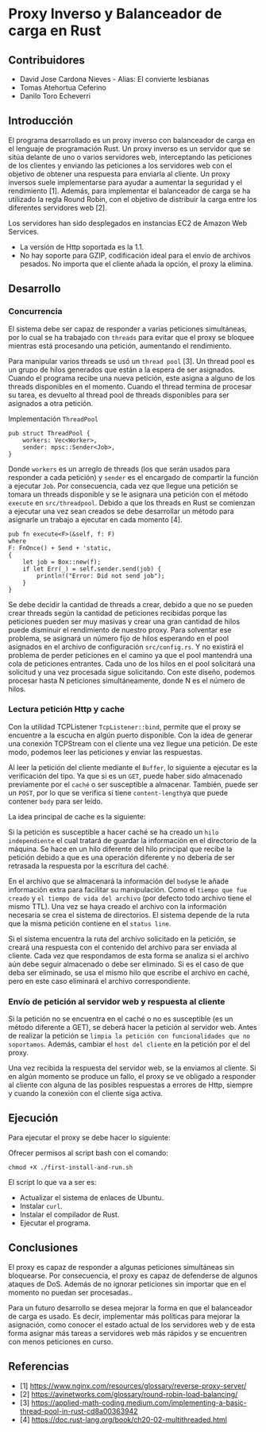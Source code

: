 # Proxy Inverso y Balanceador de carga en Rust

## Contribuidores

- David Jose Cardona Nieves - Alias: El convierte lesbianas
- Tomas Atehortua Ceferino
- Danilo Toro Echeverri

## Introducción

El programa desarrollado es un proxy inverso con balanceador de carga en el lenguaje de programación Rust. Un proxy inverso es un servidor que se sitúa delante de uno o varios servidores web, interceptando las peticiones de los clientes y enviando las peticiones a los servidores web con el objetivo de obtener una respuesta para enviarla al cliente. Un proxy inversos suele implementarse para ayudar a aumentar la seguridad y el rendimiento [1]. Además, para implementar el balanceador de carga se ha utilizado la regla Round Robin, con el objetivo de distribuir la carga entre los diferentes servidores web [2].

Los servidores han sido desplegados en instancias EC2 de Amazon Web Services.

 - La versión de Http soportada es la 1.1.
 - No hay soporte para GZIP, codificación ideal para el envío de archivos pesados. No importa que el cliente añada la opción, el proxy la elimina.

## Desarrollo

### Concurrencia

El sistema debe ser capaz de responder a varias peticiones simultáneas, por lo cual se ha trabajado con `threads` para evitar que el proxy se bloquee mientras está procesando una petición, aumentando el rendimiento.

Para manipular varios threads se usó un `thread pool` [3]. Un thread pool es un grupo de hilos generados que están a la espera de ser asignados. Cuando el programa recibe una nueva petición, este asigna a alguno de los threads disponibles en el momento. Cuando el thread termina de procesar su tarea, es devuelto al thread pool de threads disponibles para ser asignados a otra petición.

Implementación `ThreadPool`
```
pub struct ThreadPool {
	workers: Vec<Worker>,
	sender: mpsc::Sender<Job>,
}
```
Donde `workers` es un arreglo de threads (los que serán usados para responder a cada petición) y `sender` es el encargado de compartir la función a ejecutar `Job`.  Por consecuencia, cada vez que llegue una petición se tomara un threads disponible y se le asignara una petición con el método `execute` en `src/threadpool`. Debido a que  los threads en Rust se comienzan a ejecutar una vez sean creados se debe desarrollar un método para asignarle un trabajo a ejecutar en cada momento [4].
```
pub fn execute<F>(&self, f: F)
where
F: FnOnce() + Send + 'static,
{
	let job = Box::new(f);
	if let Err(_) = self.sender.send(job) {
		println!("Error: Did not send job");
	}
}
```
Se debe decidir la cantidad de threads a crear, debido a que no se pueden crear threads según la cantidad de peticiones recibidas porque las peticiones pueden ser muy masivas y crear una gran cantidad de hilos puede disminuir el rendimiento de nuestro proxy. Para solventar ese problema, se asignará un número fijo de hilos esperando en el pool asignados en el archivo de configuración `src/config.rs`. Y no existirá el problema de perder peticiones en el camino ya que el pool mantendrá una cola de peticiones entrantes. Cada uno de los hilos en el pool solicitará una solicitud y una vez procesada sigue solicitando. Con este diseño, podemos procesar hasta N peticiones simultáneamente, donde N es el número de hilos.

### Lectura petición Http y cache

Con la utilidad TCPListener `TcpListener::bind`, permite que el proxy se encuentre a la escucha en algún puerto disponible. Con la idea de generar una conexión TCPStream con el cliente una vez llegue una petición. De este modo, podemos leer las peticiones y enviar las respuestas.

Al leer la petición del cliente mediante el `Buffer`, lo siguiente a ejecutar es la verificación del tipo. Ya que si es un `GET`, puede haber sido almacenado previamente por el `caché` o ser susceptible a almacenar. También, puede ser un `POST`, por lo que se verifica si tiene `content-length`ya que puede contener `body` para ser leído.

La idea principal de cache es la siguiente:

Si la petición es susceptible a hacer caché se ha creado un `hilo independiente` el cual tratará de guardar la información en el directorio de la máquina. Se hace en un hilo diferente del hilo principal que recibe la petición debido a que es una operación diferente y no debería de ser retrasada la respuesta por la escritura del caché.

En el archivo que se almacenará la información del `body`se le añade información extra para facilitar su manipulación. Como el `tiempo que fue creado` y `el tiempo de vida del archivo` (por defecto todo archivo tiene el mismo TTL). Una vez se haya creado el archivo con la información necesaria se crea el sistema de directorios. El sistema depende de la ruta que la misma petición contiene en el `status line`.

Si el sistema encuentra la ruta del archivo solicitado en la petición, se creará una respuesta con el contenido del archivo para ser enviada al cliente. Cada vez que respondamos de esta forma se analiza si el archivo aún debe seguir almacenado o debe ser eliminado. Si es el caso de que deba ser eliminado, se usa el mismo hilo que escribe el archivo en caché, pero en este caso eliminará el archivo correspondiente.

### Envío de petición al servidor web y respuesta al cliente

Si la petición no se encuentra en el caché o no es susceptible (es un método diferente a GET), se deberá hacer la petición al servidor web. Antes de realizar la petición se `limpia la petición con funcionalidades que no soportamos`. Además, cambiar el `host del cliente` en la petición por el del proxy.

Una vez recibida la respuesta del servidor web, se la enviamos al cliente. Si en algún momento se produce un fallo, el proxy se ve obligado a responder al cliente con alguna de las posibles respuestas a errores de Http, siempre y cuando la conexión con el cliente siga activa.

## Ejecución

Para ejecutar el proxy se debe hacer lo siguiente:

Ofrecer permisos al script bash con el comando:
```
chmod +X ./first-install-and-run.sh
```

El script lo que va a ser es:

 - Actualizar el sistema de enlaces de Ubuntu.
 - Instalar `curl`.
 - Instalar el compilador de Rust.
 - Ejecutar el programa.

## Conclusiones

El proxy es capaz de responder a algunas peticiones simultáneas sin bloquearse. Por consecuencia, el proxy es capaz de defenderse de algunos ataques de DoS. Además de no ignorar peticiones sin importar que en el momento no puedan ser procesadas..

Para un futuro desarrollo se desea mejorar la forma en que el balanceador de carga es usado. Es decir, implementar más políticas para mejorar la asignación, como conocer el estado actual de los servidores web y de esta forma asignar más tareas a servidores web más rápidos y se encuentren con menos peticiones en curso.

## Referencias
- [1] https://www.nginx.com/resources/glossary/reverse-proxy-server/
- [2] https://avinetworks.com/glossary/round-robin-load-balancing/
- [3] https://applied-math-coding.medium.com/implementing-a-basic-thread-pool-in-rust-cd8a00363942
- [4] https://doc.rust-lang.org/book/ch20-02-multithreaded.html
